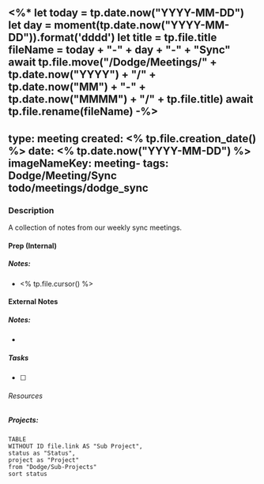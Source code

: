 <%*
let today = tp.date.now("YYYY-MM-DD")
let day = moment(tp.date.now("YYYY-MM-DD")).format('dddd')
let title = tp.file.title
fileName = today + "-" + day + "-" + "Sync"
await tp.file.move("/Dodge/Meetings/" + tp.date.now("YYYY") + "/" + tp.date.now("MM") + "-" + tp.date.now("MMMM") + "/" + tp.file.title)
await tp.file.rename(fileName)
-%>
---
type: meeting
created: <% tp.file.creation_date() %>
date: <% tp.date.now("YYYY-MM-DD")  %>
imageNameKey: meeting-
tags: Dodge/Meeting/Sync
     todo/meetings/dodge_sync
---

### Description
A collection of notes from our weekly sync meetings.


#### Prep (Internal)

##### Notes: 
- <% tp.file.cursor() %>


#### External Notes

##### Notes: 
- 

##### Tasks
- [ ] 

###### Resources

##### Projects:
```dataview
TABLE
WITHOUT ID file.link AS "Sub Project",
status as "Status",
project as "Project"
from "Dodge/Sub-Projects"
sort status
```